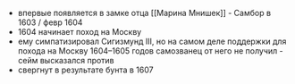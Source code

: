 * впервые появляется в замке отца [[Марина Мнишек]] - Cамбор в 1603 / февр 1604
* 1604 начинает поход на Москву
* ему симпатизировал Сигизмунд III, но на самом деле поддержки для похода на Москву 1604–1605 годов самозванец от него не получил - сейм высказался против
* свергнут в результате бунта в 1607